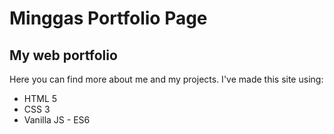 # Minggas Portfolio Page

## My web portfolio

Here you can find more about me and my projects. I've made this site using:
* HTML 5
* CSS 3
* Vanilla JS - ES6

